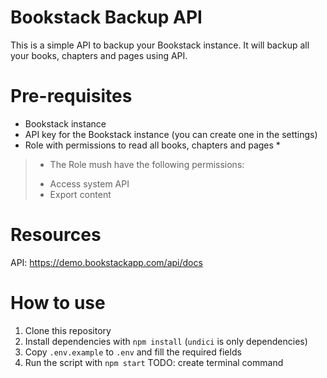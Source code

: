 # Bookstack Backup API

This is a simple API to backup your Bookstack instance. It will backup all your books, chapters and pages using API.

# Pre-requisites

- Bookstack instance
- API key for the Bookstack instance (you can create one in the settings)
- Role with permissions to read all books, chapters and pages *

> * The Role mush have the following permissions:
> - Access system API
> - Export content

# Resources

API: https://demo.bookstackapp.com/api/docs

# How to use

1. Clone this repository
2. Install dependencies with `npm install` (`undici` is only dependencies)
3. Copy `.env.example` to `.env` and fill the required fields
4. Run the script with `npm start` TODO: create terminal command

